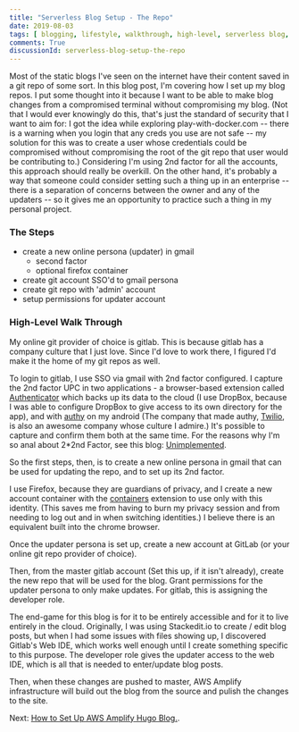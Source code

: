 ```yaml
---
title: "Serverless Blog Setup - The Repo"
date: 2019-08-03
tags: [ blogging, lifestyle, walkthrough, high-level, serverless blog, git, gitlab, unimplemented children ]
comments: True
discussionId: serverless-blog-setup-the-repo
---
```


Most of the static blogs I've seen on the internet have their content saved in a git repo of some sort. In this blog post, I'm covering how I set up my blog repos. I put some thought into it because I want to be able to make blog changes from a compromised terminal without compromising my blog. (Not that I would ever knowingly do this, that's just the standard of security that I want to aim for: I got the idea while exploring play-with-docker.com -- there is a warning when you login that any creds you use are not safe -- my solution for this was to create a user whose credentials could be compromised without compromising the root of the git repo that user would be contributing to.) Considering I'm using 2nd factor for all the accounts, this approach should really be overkill. On the other hand, it's probably a way that someone could consider setting such a thing up in an enterprise -- there is a separation of concerns between the owner and any of the updaters -- so it gives me an opportunity to practice such a thing in my personal project.

### The Steps

- create a new online persona (updater) in gmail
  - second factor
  - optional firefox container
- create git account SSO'd to gmail persona
- create git repo with 'admin' account
- setup permissions for updater account

### High-Level Walk Through

My online git provider of choice is gitlab. This is because gitlab has a company culture that I just love. Since I'd love to work there, I figured I'd make it the home of my git repos as well.

To login to gitlab, I use SSO via gmail with 2nd factor configured. I capture the 2nd factor UPC in two applications - a browser-based extension called [Authenticator](https://addons.mozilla.org/en-US/firefox/addon/auth-helper/) which backs up its data to the cloud (I use DropBox, because I was able to configure DropBox to give access to its own directory for the app), and with [authy](https://authy.com/) on my android (The company that made authy, [Twilio](https://www.twilio.com/), is also an awesome company whose culture I admire.) It's possible to capture and confirm them both at the same time. For the reasons why I'm so anal about 2*2nd Factor, see this blog: [Unimplemented](Unimplemented).

So the first steps, then, is to create a new online persona in gmail that can be used for updating the repo, and to set up its 2nd factor.

I use Firefox, because they are guardians of privacy, and I create a new account container with the [containers](https://addons.mozilla.org/en-US/firefox/addon/multi-account-containers/) extension to use only with this identity. (This saves me from having to burn my privacy session and from needing to log out and in when switching identities.) I believe there is an equivalent built into the chrome browser.

Once the updater persona is set up, create a new account at GitLab (or your online git repo provider of choice).

Then, from the master gitlab account (Set this up, if it isn't already), create the new repo that will be used for the blog. Grant permissions for the updater persona to only make updates. For gitlab, this is assigning the developer role.

The end-game for this blog is for it to be entirely accessible and for it to live entirely in the cloud. Originally, I was using Stackedit.io to create / edit blog posts, but when I had some issues with files showing up, I discovered Gitlab's Web IDE, which works well enough until I create something specific to this purpose. The developer role gives the updater access to the web IDE, which is all that is needed to enter/update blog posts.

Then, when these changes are pushed to master, AWS Amplify infrastructure will build out the blog from the source and pulish the changes to the site.

Next: [How to Set Up AWS Amplify Hugo Blog.](Unimplemented).

